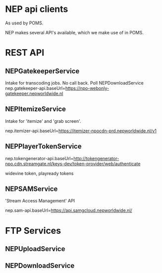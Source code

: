 NEP api clients
====

As used by POMS.

NEP makes several API's available, which we make use of in POMS.

REST API
=====

NEPGatekeeperService
--
Intake for transcoding jobs. No call back. Poll NEPDownloadService
nep.gatekeeper-api.baseUrl=https://npo-webonly-gatekeeper.nepworldwide.nl


NEPItemizeService
--
Intake for 'itemize' and 'grab screen'.

nep.itemizer-api.baseUrl=https://itemizer-npocdn-prd.nepworldwide.nl/v1


NEPPlayerTokenService
--
nep.tokengenerator-api.baseUrl=http://tokengenerator-npo.cdn.streamgate.nl/keys-dev/token-provider/web/authenticate

widevine token, playready tokens

NEPSAMService
--

'Stream Access Management' API

nep.sam-api.baseUrl=https://api.samgcloud.nepworldwide.nl/

FTP Services
===
NEPUploadService
--
NEPDownloadService
--
